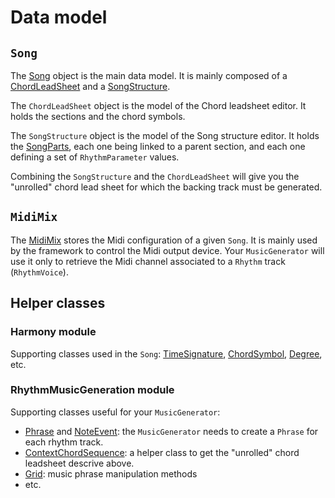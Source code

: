 # Data model

## `Song` 

The [Song](https://github.com/jjazzboss/JJazzLab-X/blob/master/Song/src/org/jjazz/song/api/Song.java) object is the main data model. It is mainly composed of a [ChordLeadSheet](https://github.com/jjazzboss/JJazzLab-X/blob/master/ChordLeadSheet/src/org/jjazz/leadsheet/chordleadsheet/api/ChordLeadSheet.java) and a [SongStructure](https://github.com/jjazzboss/JJazzLab-X/blob/master/SongStructure/src/org/jjazz/songstructure/api/SongStructure.java).

The `ChordLeadSheet` object is the model of the Chord leadsheet editor. It holds the sections and the chord symbols.

The `SongStructure` object is the model of the Song structure editor. It holds the [SongParts](https://github.com/jjazzboss/JJazzLab-X/blob/master/SongStructure/src/org/jjazz/songstructure/api/SongPart.java), each one being linked to a parent section, and each one defining a set of `RhythmParameter` values.

Combining the `SongStructure` and the `ChordLeadSheet` will give you the "unrolled" chord lead sheet for which the backing track must be generated.

## `MidiMix` 

The [MidiMix](https://github.com/jjazzboss/JJazzLab-X/blob/master/MidiMix/src/org/jjazz/midimix/MidiMix.java) stores the Midi configuration of a given `Song`. It is mainly used by the framework to control the Midi output device. Your `MusicGenerator` will use it only to retrieve the Midi channel associated to a `Rhythm` track \(`RhythmVoice`\).

## Helper classes

### Harmony module

Supporting classes used in the `Song`: [TimeSignature](https://github.com/jjazzboss/JJazzLab-X/blob/master/Harmony/src/org/jjazz/harmony/TimeSignature.java), [ChordSymbol](https://github.com/jjazzboss/JJazzLab-X/blob/master/Harmony/src/org/jjazz/harmony/ChordSymbol.java), [Degree](https://github.com/jjazzboss/JJazzLab-X/blob/master/Harmony/src/org/jjazz/harmony/Degree.java), etc.

### RhythmMusicGeneration module

Supporting classes useful for your `MusicGenerator`:

* [Phrase](https://github.com/jjazzboss/JJazzLab-X/blob/master/RhythmMusicGeneration/src/org/jjazz/rhythmmusicgeneration/Phrase.java) and [NoteEvent](https://github.com/jjazzboss/JJazzLab-X/blob/master/RhythmMusicGeneration/src/org/jjazz/rhythmmusicgeneration/NoteEvent.java): the `MusicGenerator` needs to create a `Phrase` for each rhythm track.
* [ContextChordSequence](https://github.com/jjazzboss/JJazzLab-X/blob/master/RhythmMusicGeneration/src/org/jjazz/rhythmmusicgeneration/ContextChordSequence.java): a helper class to get the "unrolled" chord leadsheet descrive above.
* [Grid](https://github.com/jjazzboss/JJazzLab-X/blob/master/RhythmMusicGeneration/src/org/jjazz/rhythmmusicgeneration/Grid.java): music phrase manipulation methods
* etc.

